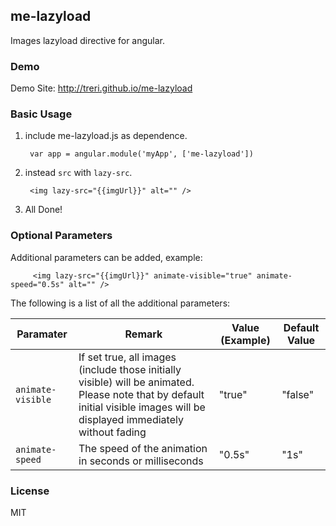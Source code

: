 ## me-lazyload
Images lazyload directive for angular.

### Demo
Demo Site: http://treri.github.io/me-lazyload 

### Basic Usage
1. include me-lazyload.js as dependence.

        var app = angular.module('myApp', ['me-lazyload'])

2. instead `src` with `lazy-src`.

        <img lazy-src="{{imgUrl}}" alt="" />

3. All Done!

### Optional Parameters
Additional parameters can be added, example:

         <img lazy-src="{{imgUrl}}" animate-visible="true" animate-speed="0.5s" alt="" />

The following is a list of all the additional parameters:

| Paramater | Remark | Value (Example) | Default Value |
| --- | --- | --- | --- |
| `animate-visible` | If set true, all images (include those initially visible)  will be animated. Please note that by default initial visible images will be displayed immediately without fading | "true" | "false" |
| `animate-speed` | The speed of the animation in seconds or milliseconds | "0.5s" | "1s" |

### License
MIT